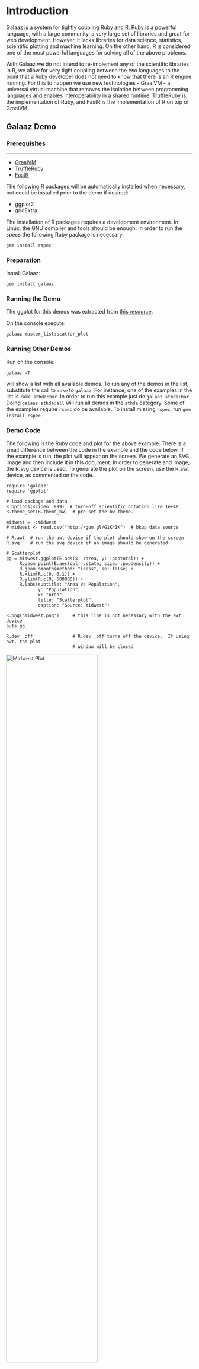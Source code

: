 # Introduction

Galaaz is a system for tightly coupling Ruby and R. Ruby is a powerful language,
with a large community, a very large set of libraries and great for web
development. However, it lacks libraries for data science, statistics,
scientific plotting and machine learning. On the other hand, R is considered one
of the most powerful languages for solving all of the above problems.

With Galaaz we do not intend to re-implement any of the scientific libraries in
R, we allow for very tight coupling between the two languages to the point that
a Ruby developer does not need to know that there is an R engine running. For
this to happen we use new technologies - GraalVM - a universal virtual machine
that removes the isolation between programming languages and enables
interoperability in a shared runtime. TruffleRuby is the implementation of Ruby,
and FastR is the implementation of R on top of GraalVM.


## Galaaz Demo

### Prerequisites
-------------

- [GraalVM](http://graalvm.org)
- [TruffleRuby](https://www.graalvm.org/docs/reference-manual/languages/ruby/)
- [FastR](https://www.graalvm.org/docs/reference-manual/languages/r/)

The following R packages will be automatically installed when necessary, but could be installed prior to the demo if desired:

-   ggplot2
-   gridExtra

The installation of R packages requires a development environment. In Linux, the GNU compiler and tools should be enough. In order to run the *specs* the following Ruby package is necessary:
```
gem install rspec
```

### Preparation
Install Galaaz:
```
gem install galaaz
```

### Running the Demo

The ggplot for this demos was extracted from [this resource](http://r-statistics.co/Top50-Ggplot2-Visualizations-MasterList-R-Code.html).

On the console execute:
```
galaaz master_list:scatter_plot
```
### Running Other Demos

Run on the console:
```
galaaz -T
```
will show a list with all available demos. To run any of the demos in the list,
substitute the call to `rake` to `galaaz`. For instance, one of the examples in
the list is `rake sthda:bar`. In order to run this example just do `galaaz
sthda:bar`. Doing `galaaz sthda:all` will run all demos in the `sthda` category.
Some of the examples require `rspec` do be available. To install missing
`rspec`, run `gem install rspec`.

### Demo Code

The following is the Ruby code and plot for the above example. There is a small
difference between the code in the example and the code below. If the example is
run, the plot will appear on the screen. We generate an SVG image and then
include it in this document. In order to generate and image, the R.svg device is
used. To generate the plot on the screen, use the R.awt device, as commented on
the code.

```
require 'galaaz'
require 'ggplot'

# load package and data
R.options(scipen: 999)  # turn-off scientific notation like 1e+48
R.theme_set(R.theme_bw)  # pre-set the bw theme.

midwest = ~:midwest
# midwest <- read.csv("http://goo.gl/G1K41K")  # bkup data source

# R.awt  # run the awt device if the plot should show on the screen
R.svg    # run the svg device if an image should be generated

# Scatterplot
gg = midwest.ggplot(E.aes(x: :area, y: :poptotal)) +
     R.geom_point(E.aes(col: :state, size: :popdensity)) +
     R.geom_smooth(method: "loess", se: false) +
     R.xlim(R.c(0, 0.1)) +
     R.ylim(R.c(0, 500000)) +
     R.labs(subtitle: "Area Vs Population",
            y: "Population",
            x: "Area",
            title: "Scatterplot",
            caption: "Source: midwest")

R.png('midwest.png')     # this line is not necessary with the awt device
puts gg

R.dev__off               # R.dev__off turns off the device.  If using awt, the plot
                         # window will be closed
```

<img src="https://user-images.githubusercontent.com/3999729/46742999-87bc2480-cc7e-11e8-9f16-31c3437e4a58.PNG" alt="Midwest Plot" style="width:70.0%" />

In R, the code to generate this plot is the following:

```
# install.packages("ggplot2")
# load package and data
options(scipen=999)  # turn-off scientific notation like 1e+48
library(ggplot2)
theme_set(theme_bw())  # pre-set the bw theme.
data("midwest", package = "ggplot2")
# midwest <- read.csv("http://goo.gl/G1K41K")  # bkup data source

# Scatterplot
gg <- ggplot(midwest, aes(x=area, y=poptotal)) +
      geom_point(aes(col=state, size=popdensity)) +
      geom_smooth(method="loess", se=F) +
      xlim(c(0, 0.1)) +
      ylim(c(0, 500000)) +
      labs(subtitle="Area Vs Population",
           y="Population",
           x="Area",
           title="Scatterplot",
           caption = "Source: midwest")

plot(gg)
```

Note that both codes are very similar. The Ruby code requires the use of "R."
before calling any functions, for instance, the R function `geom\_point` becomes
`R.geom\_point` in Ruby. R named parameters such as `col = state, size =
popdensity`, become in Ruby `col: :state, size: :popdensity`.

One last point that needs to be observed is the call to the `aes` function. In
Ruby instead of doing `R.aes`, we use `E.aes`. The explanation of why `E.aes` is
needed is an advanced topic in R and depends on what is know as Non-standard
Evaluation (NSE) in R. In short, the function `aes` is lazily evaluated in R,
i.e., in R when calling `geom\_point(aes(col=state, size=popdensity))`, the
function `geom\_point` receives as argument something similar to a string
containing `aes(col=state, size=popdensity)`, and the `aes` function will be
evaluated inside the `geom\_point` function. In Ruby, there is no lazy
evaluation and doing `R.aes` would try to evaluate `aes` immediately. In order
to delay the evaluation of function `aes` we need to use `E.aes`. To continue
reading on NSE in R, proceed
[here](http://adv-r.had.co.nz/Computing-on-the-language.html).

### Extension to the Demo

If both codes are so similar, then why would one use Ruby instead of R and what
good is galaaz after all? Ruby is a modern language with numerous very useful
constructs such as classes, modules, blocks, procs, etc.. The example above
focus on the coupling of both languages, and does not show the use of other Ruby
constructs. In the following example, we will show a more complex example using
other Ruby constructs. This is certainly not a very well written and robust Ruby
code, but it gives the idea of how Ruby and R are strongly coupled.

Imagine that we work in a corporation that has its plot themes. It has defined a
`CorpTheme` module. Plots in this corporation should not have grids, numbers in
labels should not use scientific notation and the preferred color is blue.

```
# corp_theme.rb
# defines the corporate theme for all plots

module CorpTheme

  #--------------------------------------------------------------------------------------
  # Defines the plot theme (visualization).  In this theme we remove major and minor
  # grids, borders and background.  We also turn-off scientific notation.
  #--------------------------------------------------------------------------------------

  def self.global_theme

    R.options(scipen: 999)  # turn-off scientific notation like 1e+48

    # remove major grids
    global_theme = R.theme(panel__grid__major: E.element_blank())
    # remove minor grids
    global_theme = global_theme + R.theme(panel__grid__minor: E.element_blank)
    # remove border
    global_theme = global_theme + R.theme(panel__border: E.element_blank)
    # remove background
    global_theme = global_theme + R.theme(panel__background: E.element_blank)
    # Change axis font
    global_theme = global_theme +
                   R.theme(axis__text: E.element_text(size: 8, color: "#000080"))
    # change color of axis titles
    global_theme = global_theme +
                   R.theme(axis__title: E.element_text(
                             color: "#000080",
                             face: "bold",
                             size: 8,
                             hjust: 1))
  end

end
```

We now define a `ScatterPlot` class:

```
# ScatterPlot.rb
# creates a scatter plot and allow some configuration

class ScatterPlot

  attr_accessor :title
  attr_accessor :subtitle
  attr_accessor :caption
  attr_accessor :x_label
  attr_accessor :y_label

  #--------------------------------------------------------------------------------------
  # Initialize the plot with the data and the x and y variables
  #--------------------------------------------------------------------------------------

  def initialize(data, x:, y:)
    @data = data
    @x = x
    @y = y
  end

  #--------------------------------------------------------------------------------------
  # Define groupings by color and size
  #--------------------------------------------------------------------------------------

  def group_by(color:, size:)
    @color_by = color
    @size_by = size
  end

  #--------------------------------------------------------------------------------------
  # Add a smoothing line, and if confidence is true, adds a confidence interval, if
  # false, does not add the confidence interval
  #--------------------------------------------------------------------------------------

  def add_smoothing_line(method:, confidence: true)
    @method = method
    @confidence = confidence
  end

  #--------------------------------------------------------------------------------------
  # Creates the graph title, properly formated for this theme
  # @param title [String] The title to add to the graph
  # @return textGrob that can be included in a graph
  #--------------------------------------------------------------------------------------

  def graph_params(title: "", subtitle: "", caption: "", x_label: "", y_label: "")
    R.labs(
      title: title,
      subtitle: subtitle,
      caption: caption,
      y_label: y_label,
      x_label: x_label,
    )
  end

  #--------------------------------------------------------------------------------------
  # Prepare the plot's points
  #--------------------------------------------------------------------------------------

  def points
    params = {}
    params[:col] = @color_by if @color_by
    params[:size] = @size_by if @size_by
    R.geom_point(E.aes(params))
  end

  #--------------------------------------------------------------------------------------
  # Plots the scatterplot
  #--------------------------------------------------------------------------------------

  def plot(device = 'awt')
    device == 'awt' ? R.awt : R.svg

    gg = @data.ggplot(E.aes(x: @x, y: @y)) +
      points +
      R.geom_smooth(method: @method, se: @confidence) +
      R.xlim(R.c(0, 0.1)) +
      R.ylim(R.c(0, 500000)) +
      graph_params(title: @title,
                   subtitle: @subtitle,
                   y_label: @y_label,
                   x_label: @x_label,
                   caption: @caption) +
      CorpTheme.global_theme

    R.png('scatter_plot.png') if !(device == 'awt')
    puts gg
    R.dev__off

  end

end
```

Here is the final code for making the scatter plot with the midwest data:

```
require 'galaaz'
require 'ggplot'

sp = ScatterPlot.new(~:midwest, x: :area, y: :poptotal)
sp.title = "Midwest Dataset - Scatterplot"
sp.subtitle = "Area Vs Population"
sp.caption = "Source: midwest"
sp.x_label = "Area"
sp.y_label = "Population"
sp.group_by(color: :state, size: :popdensity)    # try sp.group_by(color: :state)
# available methods: "lm", "glm", "loess", "gam"
sp.add_smoothing_line(method: "glm")
sp.plot('svg')

# require input from the user so that the script does not end removing the plot from
# the screen
```

![Midwest Plot with 'glm' function and modified theme](https://user-images.githubusercontent.com/3999729/47120345-a903ae80-d244-11e8-9be3-a0db13cf51ab.PNG)
